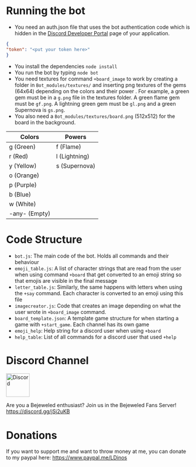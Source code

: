 # Running the bot
- You need an auth.json file that uses the bot authentication code which is hidden in the [Discord Developer Portal](https://discord.com/developers/applications) page of your application. 
```json
{
"token": "<put your token here>"
}
```
- You install the dependencies ```node install```
- You run the bot by typing ```node bot```
- You need textures for command ```+board_image``` to work by creating a folder in ```Bot_modules/textures/``` and inserting png textures of the gems (64x64) depending on the colors and their power . For example, a green gem must be in a ```g.png``` file in the textures folder. A green flame gem must be ```gf.png```. A lightning green gem must be ```gl.png``` and a green Supernova is ```gs.png```. 
- You also need a ```Bot_modules/textures/board.png``` (512x512) for the board in the background. 


|Colors|Powers|
|-|-|
|g (Green)|f (Flame)|
|r (Red)|l (Lightning)|
|y (Yellow)|s (Supernova)|
|o (Orange)|
|p (Purple)|
|b (Blue)|
|w (White)|
|-any- (Empty)

# Code Structure
- ```bot.js```: The main code of the bot. Holds all commands and their behaviour
- ```emoji_table.js```: A list of character strings that are read from the user when using command ```+board``` that get converted to an emoji string so that emojis are visible in the final message
- ```letter_table.js```: Similarly, the same happens with letters when using the ```+say``` command. Each character is converted to an emoji using this file
- ```imagecreator.js```: Code that creates an image depending on what the user wrote in ```+board_image``` command.
- ```board_template.json```: A template game structure for when starting a game with ```+start_game```. Each channel has its own game
- ```emoji_help```: Help string for a discord user when using ```+board```
- ```help_table```: List of all commands for a discord user that used ```+help```

# Discord Channel
<a href="https://discord.gg/jSj2uKB">
<img src="https://cdn.icon-icons.com/icons2/2108/PNG/512/discord_icon_130958.png" alt="Discord" width="64"/>
</a>

Are you a Bejeweled enthusiast? Join us in the Bejeweled Fans Server!
https://discord.gg/jSj2uKB

# Donations
If you want to support me and want to throw money at me, you can donate to my paypal here: https://www.paypal.me/LDinos

